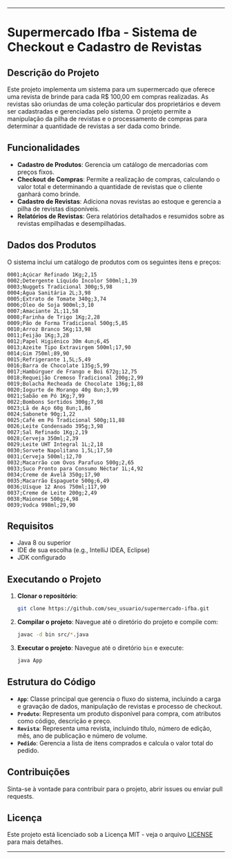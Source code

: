 
---

# Supermercado Ifba - Sistema de Checkout e Cadastro de Revistas

## Descrição do Projeto

Este projeto implementa um sistema para um supermercado que oferece uma revista de brinde para cada R$ 100,00 em compras realizadas. As revistas são oriundas de uma coleção particular dos proprietários e devem ser cadastradas e gerenciadas pelo sistema. O projeto permite a manipulação da pilha de revistas e o processamento de compras para determinar a quantidade de revistas a ser dada como brinde.

## Funcionalidades

- **Cadastro de Produtos**: Gerencia um catálogo de mercadorias com preços fixos.
- **Checkout de Compras**: Permite a realização de compras, calculando o valor total e determinando a quantidade de revistas que o cliente ganhará como brinde.
- **Cadastro de Revistas**: Adiciona novas revistas ao estoque e gerencia a pilha de revistas disponíveis.
- **Relatórios de Revistas**: Gera relatórios detalhados e resumidos sobre as revistas empilhadas e desempilhadas.

## Dados dos Produtos

O sistema inclui um catálogo de produtos com os seguintes itens e preços:

```
0001;Açúcar Refinado 1Kg;2,15
0002;Detergente Líquido Incolor 500ml;1,39
0003;Nuggets Tradicional 300g;5,98
0004;Água Sanitária 2L;3,98
0005;Extrato de Tomate 340g;3,74
0006;Óleo de Soja 900ml;3,10
0007;Amaciante 2L;11,58
0008;Farinha de Trigo 1Kg;2,28
0009;Pão de Forma Tradicional 500g;5,85
0010;Arroz Branco 5Kg;13,98
0011;Feijão 1Kg;3,28
0012;Papel Higiênico 30m 4un;6,45
0013;Azeite Tipo Extravirgem 500ml;17,90
0014;Gim 750ml;89,90
0015;Refrigerante 1,5L;5,49
0016;Barra de Chocolate 135g;5,99
0017;Hambúrguer de Frango e Boi 672g;12,75
0018;Requeijão Cremoso Tradicional 200g;2,99
0019;Bolacha Recheada de Chocolate 136g;1,88
0020;Iogurte de Morango 40g 8un;3,99
0021;Sabão em Pó 1Kg;7,99
0022;Bombons Sortidos 300g;7,98
0023;Lã de Aço 60g 8un;1,86
0024;Sabonete 90g;1,22
0025;Café em Pó Tradicional 500g;11,88
0026;Leite Condensado 395g;3,98
0027;Sal Refinado 1Kg;2,19
0028;Cerveja 350ml;2,39
0029;Leite UHT Integral 1L;2,18
0030;Sorvete Napolitano 1,5L;17,50
0031;Cerveja 500ml;12,70
0032;Macarrão com Ovos Parafuso 500g;2,65
0033;Suco Pronto para Consumo Néctar 1L;4,92
0034;Creme de Avelã 350g;17,90
0035;Macarrão Espaguete 500g;6,49
0036;Uísque 12 Anos 750ml;117,90
0037;Creme de Leite 200g;2,49
0038;Maionese 500g;4,98
0039;Vodca 998ml;29,90
```

## Requisitos

- Java 8 ou superior
- IDE de sua escolha (e.g., IntelliJ IDEA, Eclipse)
- JDK configurado

## Executando o Projeto

1. **Clonar o repositório**:
   ```sh
   git clone https://github.com/seu_usuario/supermercado-ifba.git
   ```

2. **Compilar o projeto**:
   Navegue até o diretório do projeto e compile com:
   ```sh
   javac -d bin src/*.java
   ```

3. **Executar o projeto**:
   Navegue até o diretório `bin` e execute:
   ```sh
   java App
   ```

## Estrutura do Código

- **`App`**: Classe principal que gerencia o fluxo do sistema, incluindo a carga e gravação de dados, manipulação de revistas e processo de checkout.
- **`Produto`**: Representa um produto disponível para compra, com atributos como código, descrição e preço.
- **`Revista`**: Representa uma revista, incluindo título, número de edição, mês, ano de publicação e número de volume.
- **`Pedido`**: Gerencia a lista de itens comprados e calcula o valor total do pedido.

## Contribuições

Sinta-se à vontade para contribuir para o projeto, abrir issues ou enviar pull requests.

## Licença

Este projeto está licenciado sob a Licença MIT - veja o arquivo [LICENSE](LICENSE) para mais detalhes.

---
